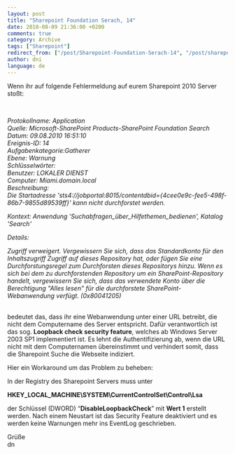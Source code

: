 ```yaml
---
layout: post
title: "Sharepoint Foundation Serach, 14"
date: 2010-08-09 21:36:00 +0200
comments: true
category: Archive
tags: ["Sharepoint"]
redirect_from: ["/post/Sharepoint-Foundation-Serach-14", "/post/sharepoint-foundation-serach-14"]
author: dni
language: de
---
```

<!-- more -->
<p>Wenn ihr auf folgende Fehlermeldung auf eurem Sharepoint 2010 Server stoßt:</p>  <p>&#160;</p>  <p><em>Protokollname: Application     <br />Quelle: Microsoft-SharePoint Products-SharePoint Foundation Search      <br />Datum: 09.08.2010 16:51:10      <br />Ereignis-ID: 14      <br />Aufgabenkategorie:Gatherer      <br />Ebene: Warnung      <br />Schlüsselwörter:      <br />Benutzer: LOKALER DIENST      <br />Computer: Miami.domain.local      <br />Beschreibung:      <br />Die Startadresse 'sts4://jobportal:8015/contentdbid={4cee0e9c-fee5-498f-86b7-9855d89539ff}' kann nicht durchforstet werden.</em></p>  <p><em>Kontext: Anwendung 'Suchabfragen_über_Hilfethemen_bedienen', Katalog 'Search'</em></p>  <p><em>Details:</em></p>  <p><em>Zugriff verweigert. Vergewissern Sie sich, dass das Standardkonto für den Inhaltszugriff Zugriff auf dieses Repository hat, oder fügen Sie eine Durchforstungsregel zum Durchforsten dieses Repositorys hinzu. Wenn es sich bei dem zu durchforstenden Repository um ein SharePoint-Repository handelt, vergewissern Sie sich, dass das verwendete Konto über die Berechtigung &quot;Alles lesen&quot; für die durchforstete SharePoint-Webanwendung verfügt. (0x80041205)</em></p>  <p>   <br />bedeutet das, dass ihr eine Webanwendung unter einer URL betreibt, die nicht dem Computername des Server entspricht. Dafür verantwortlich ist das sog. <strong>Loopback check security feature</strong>, welches ab Windows Server 2003 SP1 implementiert ist. Es lehnt die Authentifizierung ab, wenn die URL nicht mit dem Computernamen übereinstimmt und verhindert somit, dass die Sharepoint Suche die Webseite indiziert.</p>  <p>Hier ein Workaround um das Problem zu beheben:</p>  <p>In der Registry des Sharepoint Servers muss unter </p>  <p><strong>HKEY_LOCAL_MACHINE\SYSTEM\CurrentControlSet\Control\Lsa</strong></p>  <p>der Schlüssel (DWORD) “<strong>DisableLoopbackCheck</strong>” mit <strong>Wert 1</strong> erstellt werden. Nach einem Neustart ist das Security Feature deaktiviert und es werden keine Warnungen mehr ins EventLog geschrieben.</p>  <p>Grüße   <br />dn</p>

